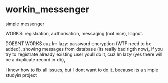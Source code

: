 # workin_messenger
simple messenger

WORKS:
registration,
authorisation,
messaging (not nice),
logout.

DOESNT WORKS cuz Im lazy:
password encryption (WTF need to be added),
showing messages from database (its really bad rigth now),
if you try to registrate already existing user youll do it, cuz Im lazy (yes there will be a duplicate record in db),<br>

I know how to fix all issues, but I dont want to do it, because its a simple studyin project
